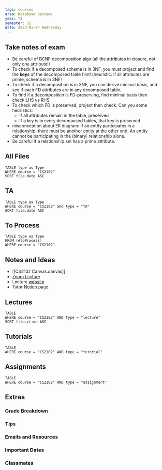 ```yaml
---
tags: courses
area: Database Systems
year: Y2
semester: S2 
date: 2023-01-04 Wednesday
---
```


## Take notes of exam

- Be careful of BCNF decomposition algo (all the attributes in closure, not only one attribute!)
- To check if a decomposed schema is in 3NF, you must project and find the **keys** of the decomposed table first! (heuristic: if all attributes are prime, schema is in 3NF)
- To check if a decomposition is in 3NF, you can derive minimal basis, and see if each FD attributes are in any decomposed table.
- To find if a decomposition is FD-preserving, find minimal basis then check LHS vs RHS
- To check which FD is preserved, project then check. Can you some heuristics:
	- If all attributes remain in the table, preserved
	- If a key is in every decomposed tables, that key is preserved
- misconception about ER diagram: if an entity participates in a relationship, there must be another entity at the other end! An entity cannot be participating in the (binary) relationship alone. 
- Be careful if a relationship set has a prime attribute.

## All Files

```dataview
TABLE type as Type
WHERE course = "CS2102"
SORT file.date ASC
```

## TA

```dataview
TABLE type as Type
WHERE course = "CS2102" and type = "TA"
SORT file.date ASC
```

## To Process

```dataview
TABLE type as Type
FROM (#toProcess) 
WHERE course = "CS2102"
```

## Notes and Ideas
- [[CS2102 Canvas.canvas]]
- [Zoom Lecture](https://nus-sg.zoom.us/j/86081406971?pwd=RHlVdERtcmFWaGtyaWtOYnRuQ0tKQT09)
- Lecture [website](https://www.comp.nus.edu.sg/~cs2102/#00_Overview)
- Tutor [Notion page](https://petermonky.notion.site/petermonky/CS2102-AY22-23-Sem-2-c982d874ae1b4bdda81ce2fc3a5b5526)

## Lectures

```dataview
TABLE
WHERE course = "CS2102" AND type = "lecture"
SORT file.ctime ASC
```

## Tutorials

```dataview
TABLE
WHERE course = "CS2102" AND type = "tutorial"
```

## Assignments
```dataview
TABLE
WHERE course = "CS2102" AND type = "assignment"
```

## Extras
### Grade Breakdown
### Tips
### Emails and Resources
### Important Dates
### Classmates